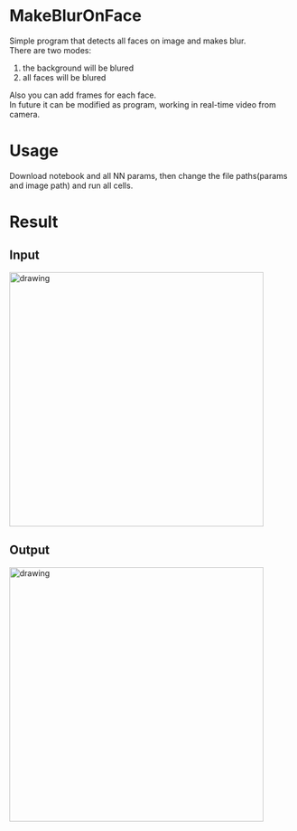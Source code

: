 # MakeBlurOnFace
Simple program that detects all faces on image and makes blur. <br />
There are two modes: <br />
1. the background will be blured
2. all faces will be blured

Also you can add frames for each face. <br />
In future it can be modified as program, working in real-time video from camera.
# Usage
Download notebook and all NN params, then change the file paths(params and image path) and run all cells.
# Result
## Input
<img src="https://user-images.githubusercontent.com/46494602/120785789-25eb1000-c536-11eb-844d-e2e3d0f858b2.png" alt="drawing" width="450"/>

## Output
<img src="https://user-images.githubusercontent.com/46494602/120785486-d6a4df80-c535-11eb-8db1-a59d8c468401.png" alt="drawing" width="450"/>
